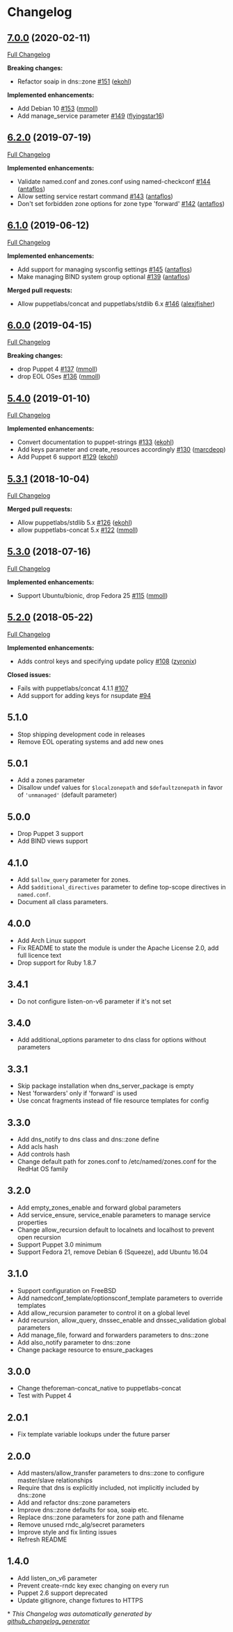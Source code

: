 # Changelog

## [7.0.0](https://github.com/theforeman/puppet-dns/tree/7.0.0) (2020-02-11)

[Full Changelog](https://github.com/theforeman/puppet-dns/compare/6.2.0...7.0.0)

**Breaking changes:**

- Refactor soaip in dns::zone [\#151](https://github.com/theforeman/puppet-dns/pull/151) ([ekohl](https://github.com/ekohl))

**Implemented enhancements:**

- Add Debian 10 [\#153](https://github.com/theforeman/puppet-dns/pull/153) ([mmoll](https://github.com/mmoll))
- Add manage\_service parameter [\#149](https://github.com/theforeman/puppet-dns/pull/149) ([flyingstar16](https://github.com/flyingstar16))

## [6.2.0](https://github.com/theforeman/puppet-dns/tree/6.2.0) (2019-07-19)

[Full Changelog](https://github.com/theforeman/puppet-dns/compare/6.1.0...6.2.0)

**Implemented enhancements:**

- Validate named.conf and zones.conf using named-checkconf [\#144](https://github.com/theforeman/puppet-dns/pull/144) ([antaflos](https://github.com/antaflos))
- Allow setting service restart command [\#143](https://github.com/theforeman/puppet-dns/pull/143) ([antaflos](https://github.com/antaflos))
- Don't set forbidden zone options for zone type 'forward' [\#142](https://github.com/theforeman/puppet-dns/pull/142) ([antaflos](https://github.com/antaflos))

## [6.1.0](https://github.com/theforeman/puppet-dns/tree/6.1.0) (2019-06-12)

[Full Changelog](https://github.com/theforeman/puppet-dns/compare/6.0.0...6.1.0)

**Implemented enhancements:**

- Add support for managing sysconfig settings [\#145](https://github.com/theforeman/puppet-dns/pull/145) ([antaflos](https://github.com/antaflos))
- Make managing BIND system group optional [\#139](https://github.com/theforeman/puppet-dns/pull/139) ([antaflos](https://github.com/antaflos))

**Merged pull requests:**

- Allow puppetlabs/concat and puppetlabs/stdlib 6.x [\#146](https://github.com/theforeman/puppet-dns/pull/146) ([alexjfisher](https://github.com/alexjfisher))

## [6.0.0](https://github.com/theforeman/puppet-dns/tree/6.0.0) (2019-04-15)

[Full Changelog](https://github.com/theforeman/puppet-dns/compare/5.4.0...6.0.0)

**Breaking changes:**

- drop Puppet 4 [\#137](https://github.com/theforeman/puppet-dns/pull/137) ([mmoll](https://github.com/mmoll))
- drop EOL OSes [\#136](https://github.com/theforeman/puppet-dns/pull/136) ([mmoll](https://github.com/mmoll))

## [5.4.0](https://github.com/theforeman/puppet-dns/tree/5.4.0) (2019-01-10)

[Full Changelog](https://github.com/theforeman/puppet-dns/compare/5.3.1...5.4.0)

**Implemented enhancements:**

- Convert documentation to puppet-strings [\#133](https://github.com/theforeman/puppet-dns/pull/133) ([ekohl](https://github.com/ekohl))
- Add keys parameter and create\_resources accordingly [\#130](https://github.com/theforeman/puppet-dns/pull/130) ([marcdeop](https://github.com/marcdeop))
- Add Puppet 6 support [\#129](https://github.com/theforeman/puppet-dns/pull/129) ([ekohl](https://github.com/ekohl))

## [5.3.1](https://github.com/theforeman/puppet-dns/tree/5.3.1) (2018-10-04)

[Full Changelog](https://github.com/theforeman/puppet-dns/compare/5.3.0...5.3.1)

**Merged pull requests:**

- Allow puppetlabs/stdlib 5.x [\#126](https://github.com/theforeman/puppet-dns/pull/126) ([ekohl](https://github.com/ekohl))
- allow puppetlabs-concat 5.x [\#122](https://github.com/theforeman/puppet-dns/pull/122) ([mmoll](https://github.com/mmoll))

## [5.3.0](https://github.com/theforeman/puppet-dns/tree/5.3.0) (2018-07-16)

[Full Changelog](https://github.com/theforeman/puppet-dns/compare/5.2.0...5.3.0)

**Implemented enhancements:**

- Support Ubuntu/bionic, drop Fedora 25 [\#115](https://github.com/theforeman/puppet-dns/pull/115) ([mmoll](https://github.com/mmoll))

## [5.2.0](https://github.com/theforeman/puppet-dns/tree/5.2.0) (2018-05-22)

[Full Changelog](https://github.com/theforeman/puppet-dns/compare/5.1.0...5.2.0)

**Implemented enhancements:**

- Adds control keys and specifying update policy [\#108](https://github.com/theforeman/puppet-dns/pull/108) ([zyronix](https://github.com/zyronix))

**Closed issues:**

- Fails with puppetlabs/concat 4.1.1 [\#107](https://github.com/theforeman/puppet-dns/issues/107)
- Add support for adding keys for nsupdate [\#94](https://github.com/theforeman/puppet-dns/issues/94)

## 5.1.0

* Stop shipping development code in releases
* Remove EOL operating systems and add new ones

## 5.0.1

* Add a zones parameter
* Disallow undef values for `$localzonepath` and `$defaultzonepath` in favor of `'unmanaged'` (default parameter)

## 5.0.0

* Drop Puppet 3 support
* Add BIND views support

## 4.1.0

* Add `$allow_query` parameter for zones.
* Add `$additional_directives` parameter to define top-scope directives in
  `named.conf`.
* Document all class parameters.

## 4.0.0

* Add Arch Linux support
* Fix README to state the module is under the Apache License 2.0, add full
  licence text
* Drop support for Ruby 1.8.7

## 3.4.1

* Do not configure listen-on-v6 parameter if it's not set

## 3.4.0

* Add additional_options parameter to dns class for options without parameters

## 3.3.1

* Skip package installation when dns_server_package is empty
* Nest 'forwarders' only if 'forward' is used
* Use concat fragments instead of file resource templates for config

## 3.3.0

* Add dns_notify to dns class and dns::zone define
* Add acls hash
* Add controls hash
* Change default path for zones.conf to /etc/named/zones.conf for the RedHat
  OS family

## 3.2.0
* Add empty_zones_enable and forward global parameters
* Add service_ensure, service_enable parameters to manage service properties
* Change allow_recursion default to localnets and localhost to prevent open
  recursion
* Support Puppet 3.0 minimum
* Support Fedora 21, remove Debian 6 (Squeeze), add Ubuntu 16.04

## 3.1.0
* Support configuration on FreeBSD
* Add namedconf_template/optionsconf_template parameters to override templates
* Add allow_recursion parameter to control it on a global level
* Add recursion, allow_query, dnssec_enable and dnssec_validation global
  parameters
* Add manage_file, forward and forwarders parameters to dns::zone
* Add also_notify parameter to dns::zone
* Change package resource to ensure_packages

## 3.0.0
* Change theforeman-concat_native to puppetlabs-concat
* Test with Puppet 4

## 2.0.1
* Fix template variable lookups under the future parser

## 2.0.0
* Add masters/allow_transfer parameters to dns::zone to configure master/slave
  relationships
* Require that dns is explicitly included, not implicitly included by dns::zone
* Add and refactor dns::zone parameters
* Improve dns::zone defaults for soa, soaip etc.
* Replace dns::zone parameters for zone path and filename
* Remove unused rndc_alg/secret parameters
* Improve style and fix linting issues
* Refresh README

## 1.4.0
* Add listen_on_v6 parameter
* Prevent create-rndc key exec changing on every run
* Puppet 2.6 support deprecated
* Update gitignore, change fixtures to HTTPS


\* *This Changelog was automatically generated by [github_changelog_generator](https://github.com/github-changelog-generator/github-changelog-generator)*
